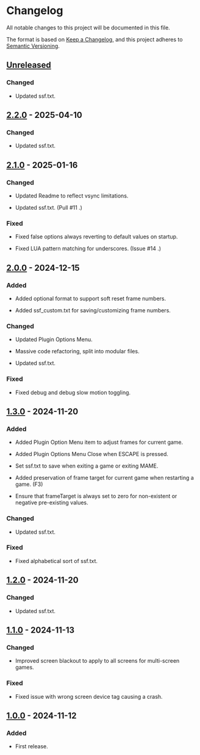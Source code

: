 # Changelog

All notable changes to this project will be documented in this file.

The format is based on [Keep a Changelog](https://keepachangelog.com/en/1.1.0/),
and this project adheres to [Semantic Versioning](https://semver.org/spec/v2.0.0.html).

<!--
The SSF plugin adheres to Semantic Versioning, right?
-->

<!--
Insert issue and pull request numbers on key entries below?
-->

## [Unreleased]

### Changed

- Updated ssf.txt.

## [2.2.0] - 2025-04-10

### Changed

- Updated ssf.txt.

## [2.1.0] - 2025-01-16

### Changed

- Updated Readme to reflect vsync limitations.

- Updated ssf.txt. (Pull #11 .)
<!--
Test if pull #s come up in entry.
https://github.com/Jakobud/skipstartupframes/commit/79b45bc67aa1a5cafd15f0bdd4136ccb7c0ce70e
https://github.com/Jakobud/skipstartupframes/pull/11
-->

### Fixed 

- Fixed false options always reverting to default values on startup.

<!--
Clarify entry?  commit f9b7b623d5883190c5487305bd0ccb10a0d4dbe2
https://github.com/Jakobud/skipstartupframes/pull/15/commits/752c488babf7cd45a7cc0ee874f9c40e42daa016
-->

- Fixed LUA pattern matching for underscores. (Issue #14 .)

<!--
Test if issue #s come up in entry.
Clarify entry?
https://github.com/Jakobud/skipstartupframes/issues/14

commit e1a76d6d4d38d32d16a80e1336e17661ed522bc1
https://github.com/Jakobud/skipstartupframes/pull/15/commits/e1a76d6d4d38d32d16a80e1336e17661ed522bc1
-->

## [2.0.0] - 2024-12-15

### Added

- Added optional format to support soft reset frame numbers.

- Added ssf_custom.txt for saving/customizing frame numbers.

### Changed

- Updated Plugin Options Menu.

- Massive code refactoring, split into modular files.

- Updated ssf.txt.

### Fixed 

- Fixed debug and debug slow motion toggling.

## [1.3.0] - 2024-11-20

### Added

- Added Plugin Option Menu item to adjust frames for current game.

- Added Plugin Options Menu Close when ESCAPE is pressed.

- Set ssf.txt to save when exiting a game or exiting MAME.

- Added preservation of frame target for current game when restarting a game. (F3)

- Ensure that frameTarget is always set to zero for non-existent or negative pre-existing values.

### Changed

- Updated ssf.txt.

### Fixed

- Fixed alphabetical sort of ssf.txt.

## [1.2.0] - 2024-11-20

### Changed

- Updated ssf.txt.

## [1.1.0] - 2024-11-13

### Changed

- Improved screen blackout to apply to all screens for multi-screen games.

<!--
Clarify entry?
-->

### Fixed

- Fixed issue with wrong screen device tag causing a crash.

## [1.0.0] - 2024-11-12

### Added

- First release.

<!-- Start comment 

Types of changes:
- Added for new features.
- Changed for changes in existing functionality.
- Deprecated for soon-to-be removed features.
- Removed for now removed features.
- Fixed for any bug fixes.
- Security in case of vulnerabilities. 


Code examples:

Link - [BYOAC Forums](https://forum.arcadecontrols.com/)

Reference issues and pull requests - Bring up a list of suggested issues and pull requests within the repository by typing #.
Type the issue or pull request number or title to filter the list, and then press either tab or enter to complete the highlighted result.

Ignore Markdown formatting - Put a \ before the markdown character.

End comment -->


[unreleased]: https://github.com/Jakobud/skipstartupframes/compare/v2.2.0...HEAD
[2.2.0]: https://github.com/Jakobud/skipstartupframes/compare/v2.1.0...v2.2.0
[2.1.0]: https://github.com/Jakobud/skipstartupframes/compare/v2.0.0...v2.1.0
[2.0.0]: https://github.com/Jakobud/skipstartupframes/compare/v1.3.0...v2.0.0
[1.3.0]: https://github.com/Jakobud/skipstartupframes/compare/v1.2.0...v1.3.0
[1.2.0]: https://github.com/Jakobud/skipstartupframes/compare/v1.1.0...v1.2.0
[1.1.0]: https://github.com/Jakobud/skipstartupframes/compare/v1.0.0...v1.1.0
[1.0.0]: https://github.com/Jakobud/skipstartupframes/releases/tag/v1.0.0

<!--
Change unreleased link to point to Develop branch instead of Main?  https://github.com/Jakobud/skipstartupframes/compare/v2.2.0...develop
Change links for 1.1.0 thru 2.2.0 to release tag like 1.0.0?  
-->
